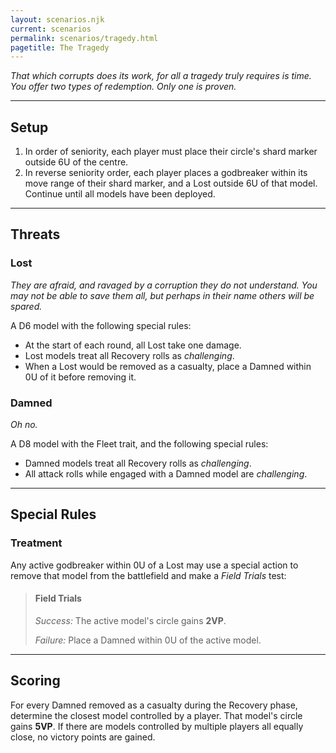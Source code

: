 ```yaml
---
layout: scenarios.njk
current: scenarios
permalink: scenarios/tragedy.html
pagetitle: The Tragedy
---
```

_That which corrupts does its work, for all a tragedy truly requires is time. You offer two types of redemption. Only one is proven._

<hr id="setup" />

## Setup

1. In order of seniority, each player must place their circle's shard marker outside 6U of the centre.
2. In reverse seniority order, each player places a godbreaker within its move range of their shard marker, and a Lost outside 6U of that model. Continue until all models have been deployed.

<hr id="threats" />

## Threats

### Lost
_They are afraid, and ravaged by a corruption they do not understand. You may not be able to save them all, but perhaps in their name others will be spared._

A D6 model with the following special rules:

- At the start of each round, all Lost take one damage.
- Lost models treat all Recovery rolls as _challenging_.
- When a Lost would be removed as a casualty, place a Damned within 0U of it before removing it.

### Damned
_Oh no._

A D8 model with the Fleet trait, and the following special rules:

- Damned models treat all Recovery rolls as _challenging_.
- All attack rolls while engaged with a Damned model are _challenging_.

<hr id="special-rules" />

## Special Rules

### Treatment
Any active godbreaker within 0U of a Lost may use a special action to remove that model from the battlefield and make a _Field Trials_ test:

> #### Field Trials
> _Success:_ The active model's circle gains **2VP**.
>
> _Failure:_ Place a Damned within 0U of the active model.

<hr id="scoring" />

## Scoring
For every Damned removed as a casualty during the Recovery phase, determine the closest model controlled by a player. That model's circle gains **5VP**. If there are models controlled by multiple players all equally close, no victory points are gained.